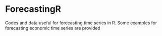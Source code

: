 # ForecastingR
Codes and data useful for forecasting time series in R. Some examples for forecasting economic time series are provided
